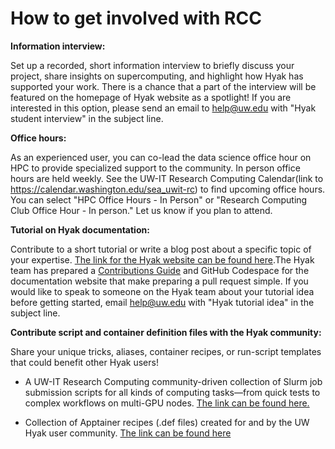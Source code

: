 # How to get involved with RCC

**Information interview:**

Set up a recorded, short information interview to briefly discuss your project, share insights on supercomputing, and highlight how Hyak has supported your work. There is a chance that a part of the interview will be featured on the homepage of Hyak website as a spotlight! If you are interested in this option, please send an email to help@uw.edu with "Hyak student interview" in the subject line.

**Office hours:** 

As an experienced user, you can co-lead the data science office hour on HPC to provide specialized support to the community. In person office hours are held weekly. See the UW-IT Research Computing Calendar(link to https://calendar.washington.edu/sea_uwit-rc) to find upcoming office hours. You can select "HPC Office Hours - In Person" or "Research Computing Club Office Hour - In person." Let us know if you plan to attend.

**Tutorial on Hyak documentation:** 

Contribute to a short tutorial or write a blog post about a specific topic of your expertise. [The link for the Hyak website can be found here](https://hyak.uw.edu/).The Hyak team has prepared a [Contributions Guide](https://hyak.uw.edu/docs/contribute/pull-request) and GitHub Codespace for the documentation website that make preparing a pull request simple. If you would like to speak to someone on the Hyak team about your tutorial idea before getting started, email help@uw.edu with "Hyak tutorial idea" in the subject line.

**Contribute script and container definition files with the Hyak community:** 

Share your unique tricks, aliases, container recipes, or run-script templates that could benefit other Hyak users! 

- A UW-IT Research Computing community-driven collection of Slurm job submission scripts for all kinds of computing tasks—from quick tests to complex workflows on multi-GPU nodes. [The link can be found here.](https://github.com/UWrc/submit-it.git)

- Collection of Apptainer recipes (.def files) created for and by the UW Hyak user community. [The link can be found here](https://github.com/UWrc/apptainer-images.git)